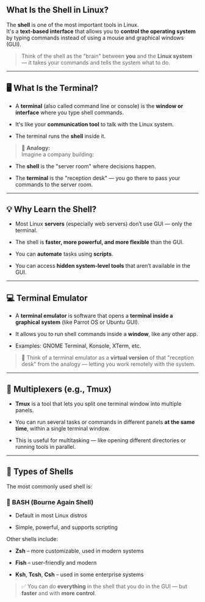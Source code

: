 ## **What Is the Shell in Linux?**

The **shell** is one of the most important tools in Linux.  
It's a **text-based interface** that allows you to **control the operating system** by typing commands instead of using a mouse and graphical windows (GUI).

> Think of the shell as the "brain" between **you** and the **Linux system** — it takes your commands and tells the system what to do.

---

## 🖥️ **What Is the Terminal?**

- A **terminal** (also called command line or console) is the **window or interface** where you type shell commands.
    
- It's like your **communication tool** to talk with the Linux system.
    
- The terminal runs the **shell** inside it.
    

> 🏢 **Analogy:**  
> Imagine a company building:

- The **shell** is the "server room" where decisions happen.
    
- The **terminal** is the "reception desk" — you go there to pass your commands to the server room.
    

---

## 💡 **Why Learn the Shell?**

- Most Linux **servers** (especially web servers) don’t use GUI — only the terminal.
    
- The shell is **faster, more powerful, and more flexible** than the GUI.
    
- You can **automate** tasks using **scripts**.
    
- You can access **hidden system-level tools** that aren’t available in the GUI.
    

---

## 💻 **Terminal Emulator**

- A **terminal emulator** is software that opens a **terminal inside a graphical system** (like Parrot OS or Ubuntu GUI).
    
- It allows you to run shell commands inside a **window**, like any other app.
    
- Examples: GNOME Terminal, Konsole, XTerm, etc.
    

> 🧳 Think of a terminal emulator as a **virtual version** of that "reception desk" from the analogy — letting you work remotely with the system.

---

## 🧩 **Multiplexers (e.g., Tmux)**

- **Tmux** is a tool that lets you split one terminal window into multiple panels.
    
- You can run several tasks or commands in different panels **at the same time**, within a single terminal window.
    
- This is useful for multitasking — like opening different directories or running tools in parallel.
    

---

## 🐚 **Types of Shells**

The most commonly used shell is:

### 🔹 **BASH** (Bourne Again Shell)

- Default in most Linux distros
    
- Simple, powerful, and supports scripting
    

Other shells include:

- **Zsh** – more customizable, used in modern systems
    
- **Fish** – user-friendly and modern
    
- **Ksh**, **Tcsh**, **Csh** – used in some enterprise systems
    

> ✅ You can do **everything** in the shell that you do in the GUI — but **faster** and with **more control**.